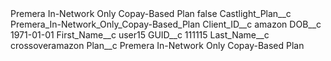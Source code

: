 <?xml version="1.0" encoding="UTF-8"?>
<CustomMetadata xmlns="http://soap.sforce.com/2006/04/metadata" xmlns:xsi="http://www.w3.org/2001/XMLSchema-instance" xmlns:xsd="http://www.w3.org/2001/XMLSchema">
    <label>Premera In-Network Only Copay-Based Plan</label>
    <protected>false</protected>
    <values>
        <field>Castlight_Plan__c</field>
        <value xsi:type="xsd:string">Premera_In-Network_Only_Copay-Based_Plan</value>
    </values>
    <values>
        <field>Client_ID__c</field>
        <value xsi:type="xsd:string">amazon</value>
    </values>
    <values>
        <field>DOB__c</field>
        <value xsi:type="xsd:date">1971-01-01</value>
    </values>
    <values>
        <field>First_Name__c</field>
        <value xsi:type="xsd:string">user15</value>
    </values>
    <values>
        <field>GUID__c</field>
        <value xsi:type="xsd:string">111115</value>
    </values>
    <values>
        <field>Last_Name__c</field>
        <value xsi:type="xsd:string">crossoveramazon</value>
    </values>
    <values>
        <field>Plan__c</field>
        <value xsi:type="xsd:string">Premera In-Network Only Copay-Based Plan</value>
    </values>
</CustomMetadata>

